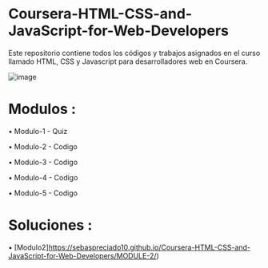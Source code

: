 # Coursera-HTML-CSS-and-JavaScript-for-Web-Developers
Este repositorio contiene todos los códigos y trabajos asignados en el curso llamado HTML, CSS y Javascript para desarrolladores web en Coursera.

![image](https://github.com/SebasPreciado10/Coursera-HTML-CSS-and-JavaScript-for-Web-Developers/assets/144469767/e8cdbcb3-488b-448f-b3bb-a3d883d7fcf3)

# Modulos :

• Modulo-1 - Quiz

• Modulo-2 - Codigo

• Modulo-3 - Codigo

• Modulo-4 - Codigo

• Modulo-5 - Codigo

# Soluciones :

• [Modulo2]https://sebaspreciado10.github.io/Coursera-HTML-CSS-and-JavaScript-for-Web-Developers/MODULE-2/)
